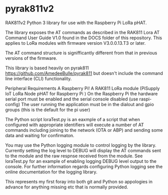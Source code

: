 # pyrak811v2
RAK811v2 Python 3 library for use with the Raspberry Pi LoRa pHAT.

The library exposes the AT commands as described in the RAK811 Lora AT Command User Guide V1.0 found in the DOCS folder of this repository. This applies to LoRa modules with firmware version V3.0.0.13.T3 or later.

The AT command structure is signifficantly different from that in previous versions of the firmware.

This library is based heavily on pyrak811 https://github.com/AmedeeBulle/pyrak811 but doesn't include the command line interface (CLI) functionality. 


Peripheral Requirements
A Raspberry Pi!
A RAK811 LoRa module (PiSupply IoT LoRa Node pHAT for Raspberry Pi )
On the Raspberry Pi the hardware serial port must be enabled and the serial console disabled (use raspi-config)
The user running the application must be in the dialout and gpio groups (this is the default for the pi user)

The Python script loraTest.py is an eaxmple of a script that when configured with appropriate identifiers will execute a number of AT commands including joining to the network (OTA or ABP) and sending some data and waiting for confirmaton.

You may use the Python logging module to control logging by the library. 
Currently setting the log level to DEBUG will display the AT commands sent to the module and the raw respnse received from the module. See loraTest.py for an example of enabling logging DEBUG level output to the console. For further information regards configuring Python logging see the online documentation for the logging library.

This represents my first foray into both git and Python so appologies in advance for anything missing etc that is normally provided. 


